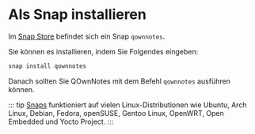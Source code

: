 # Als Snap installieren

Im [Snap Store](https://snapcraft.io/qownnotes) befindet sich ein Snap `qownnotes`.

Sie können es installieren, indem Sie Folgendes eingeben:

```bash
snap install qownnotes
```

Danach sollten Sie QOwnNotes mit dem Befehl `qownnotes` ausführen können.

::: tip
[Snaps](http://snapcraft.io) funktioniert auf vielen Linux-Distributionen wie Ubuntu, Arch Linux, Debian, Fedora, openSUSE, Gentoo Linux, OpenWRT, Open Embedded und Yocto Project.
:::
